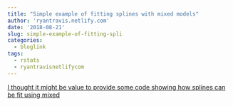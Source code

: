 ```yaml
---
title: "Simple example of fitting splines with mixed models"
author: 'ryantravis.netlify.com'
date: '2018-08-21'
slug: simple-example-of-fitting-spli
categories:
  - bloglink
tags:
  - rstats
  - ryantravisnetlifycom
---
```


[I thought it might be value to provide some code showing how splines can be fit using mixed<i class="fas fa-external-link-alt"></i>](http://ryantravis.netlify.com/post/simple-example-of-fitting-splines-with-mixed-models/)

